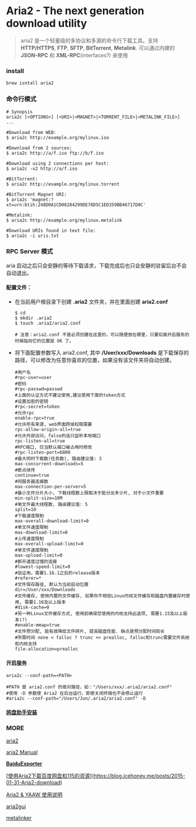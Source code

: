 # Aria2 - The next generation download utility

> aria2 是一个轻量级的多协议和多源的命令行下载工具。支持 **HTTP/HTTPS**, **FTP**, **SFTP**, **BitTorrent**, **Metalink**. 可以通过内建的 **JSON-RPC** 和 **XML-RPC**(interfaces?) 来使用

### install

```
brew isntall aria2
```

### 命令行模式

```
# Synopsis
aria2c [<OPTIONS>] [<URI>|<MAGNET>|<TORRENT_FILE>|<METALINK_FILE>]  ...

#Download from WEB:
$ aria2c http://example.org/mylinux.iso

#Download from 2 sources:
$ aria2c http://a/f.iso ftp://b/f.iso

#Download using 2 connections per host:
$ aria2c -x2 http://a/f.iso

#BitTorrent:
$ aria2c http://example.org/mylinux.torrent

#BitTorrent Magnet URI:
$ aria2c 'magnet:?xt=urn:btih:248D0A1CD08284299DE78D5C1ED359BB46717D8C'

#Metalink:
$ aria2c http://example.org/mylinux.metalink

#Download URIs found in text file:
$ aria2c -i uris.txt
```

### RPC Server 模式

aria 启动之后只会安静的等待下载请求，下载完成后也只会安静的驻留后台不会自动退出。

#### 配置文件：

- 在当前用户根目录下创建 **.aria2** 文件夹，并在里面创建 **aria2.conf**

  ```
  $ cd
  $ mkdir .aria2
  $ touch .aria2/aria2.conf

  # 注意：aria2.conf 不是必须创建在这里的，可以随便放在哪里，只要后面开启服务的时候指向它的位置就 OK 了。
  ```

- 将下面配置参数写入 aria2.conf, 其中 **/User/xxx/Downloads** 是下载保存的路径，可以修改为任意你喜欢的位置，如果没有该文件夹将自动创建。

  ```
  #用户名
  #rpc-user=user
  #密码
  #rpc-passwd=passwd
  #上面的认证方式不建议使用,建议使用下面的token方式
  #设置加密的密钥
  #rpc-secret=token
  #允许rpc
  enable-rpc=true
  #允许所有来源, web界面跨域权限需要
  rpc-allow-origin-all=true
  #允许外部访问，false的话只监听本地端口
  rpc-listen-all=true
  #RPC端口, 仅当默认端口被占用时修改
  #rpc-listen-port=6800
  #最大同时下载数(任务数), 路由建议值: 3
  max-concurrent-downloads=5
  #断点续传
  continue=true
  #同服务器连接数
  max-connection-per-server=5
  #最小文件分片大小, 下载线程数上限取决于能分出多少片, 对于小文件重要
  min-split-size=10M
  #单文件最大线程数, 路由建议值: 5
  split=10
  #下载速度限制
  max-overall-download-limit=0
  #单文件速度限制
  max-download-limit=0
  #上传速度限制
  max-overall-upload-limit=0
  #单文件速度限制
  max-upload-limit=0
  #断开速度过慢的连接
  #lowest-speed-limit=0
  #验证用，需要1.16.1之后的release版本
  #referer=*
  #文件保存路径, 默认为当前启动位置
  dir=/User/xxx/Downloads
  #文件缓存, 使用内置的文件缓存, 如果你不相信Linux内核文件缓存和磁盘内置缓存时使用, 需要1.16及以上版本
  #disk-cache=0
  #另一种Linux文件缓存方式, 使用前确保您使用的内核支持此选项, 需要1.15及以上版本(?)
  #enable-mmap=true
  #文件预分配, 能有效降低文件碎片, 提高磁盘性能. 缺点是预分配时间较长
  #所需时间 none < falloc ? trunc << prealloc, falloc和trunc需要文件系统和内核支持
  file-allocation=prealloc
  ```

#### 开启服务

```
aria2c --conf-path=<PATH>

#PATH 是 aria2.conf 的绝对路径，如："/Users/xxx/.aria2/aria2.conf"
#使用 -D 参数使 Aria2 在后台运行，即使关闭终端也不会停止运行
#aria2c --conf-path="/Users/Jun/.aria2/aria2.conf" -D
```

#### [网盘助手安装](https://github.com/acgotaku/BaiduExporter)

### MORE

[aria2](https://aria2.github.io/)

[aria2 Manual](https://aria2.github.io/manual/en/html/)

[**BaiduExporter**](https://github.com/acgotaku/BaiduExporter)

[[使用Aria2下载百度网盘和115的资源](https://blog.icehoney.me/posts/2015-01-31-Aria2-download)](https://blog.icehoney.me/posts/2015-01-31-Aria2-download)

[Aria2 & YAAW 使用说明](http://aria2c.com/usage.html)

[aria2gui](https://github.com/yangshun1029/aria2gui)

[metalinker](http://www.metalinker.org/)